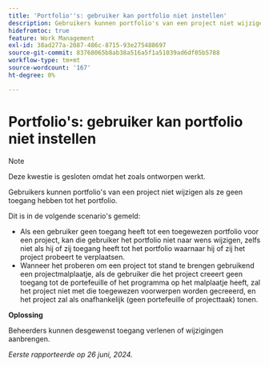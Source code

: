 ```yaml
---
title: 'Portfolio''s: gebruiker kan portfolio niet instellen'
description: Gebruikers kunnen portfolio's van een project niet wijzigen als ze geen toegang hebben tot het portfolio.
hidefromtoc: true
feature: Work Management
exl-id: 38ad277a-2087-486c-8715-93e275488697
source-git-commit: 83768065b8ab38a516a5f1a51039ad6df05b5788
workflow-type: tm+mt
source-wordcount: '167'
ht-degree: 0%

---
```


# Portfolio&#39;s: gebruiker kan portfolio niet instellen

>[!NOTE]
>
>Deze kwestie is gesloten omdat het zoals ontworpen werkt.

Gebruikers kunnen portfolio&#39;s van een project niet wijzigen als ze geen toegang hebben tot het portfolio.

Dit is in de volgende scenario&#39;s gemeld:

* Als een gebruiker geen toegang heeft tot een toegewezen portfolio voor een project, kan die gebruiker het portfolio niet naar wens wijzigen, zelfs niet als hij of zij toegang heeft tot het portfolio waarnaar hij of zij het project probeert te verplaatsen.
* Wanneer het proberen om een project tot stand te brengen gebruikend een projectmalplaatje, als de gebruiker die het project creeert geen toegang tot de portefeuille of het programma op het malplaatje heeft, zal het project niet met die toegewezen voorwerpen worden gecreeerd, en het project zal als onafhankelijk (geen portefeuille of projecttaak) tonen.

**Oplossing**

Beheerders kunnen desgewenst toegang verlenen of wijzigingen aanbrengen.

_Eerste rapporteerde op 26 juni, 2024._
